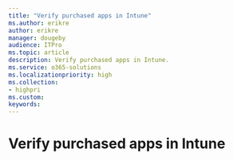 ```yaml
---
title: "Verify purchased apps in Intune"
ms.author: erikre
author: erikre
manager: dougeby
audience: ITPro
ms.topic: article
description: Verify purchased apps in Intune.
ms.service: o365-solutions
ms.localizationpriority: high
ms.collection:
- highpri
ms.custom:
keywords:
---
```


# Verify purchased apps in Intune

